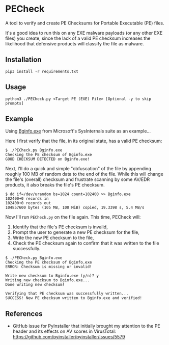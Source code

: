 # PECheck

A tool to verify and create PE Checksums for Portable Executable (PE) files.

It's a good idea to run this on any EXE malware payloads (or any other EXE files) you create, since the lack of a valid PE checksum increases the likelihood that defensive products will classify the file as malware.


## Installation

```
pip3 install -r requirements.txt
```


## Usage

```
python3 ./PECheck.py <Target PE (EXE) File> [Optional -y to skip prompts]
```


## Example

Using [Bginfo.exe](https://live.sysinternals.com/Bginfo.exe) from Microsoft's SysInternals suite as an example...

Here I first verify that the file, in its original state, has a valid PE checksum:

```
$ ./PECheck.py Bginfo.exe
Checking the PE checksum of Bginfo.exe
GOOD CHECKSUM DETECTED on Bginfo.exe!
```

Next, I'll do a quick and simple "obfuscation" of the file by appending roughly 100 MB of random data to the end of the file. While this will change the file's (overall) checksum and frustrate scanning by some AV/EDR products, it also breaks the file's PE checksum.

```
$ dd if=/dev/urandom bs=1024 count=102400 >> Bginfo.exe
102400+0 records in
102400+0 records out
104857600 bytes (105 MB, 100 MiB) copied, 19.3398 s, 5.4 MB/s
```

Now I'll run `PECheck.py` on the file again. This time, PECheck will:
1. Identify that the file's PE checksum is invalid,
2. Prompt the user to generate a new PE checksum for the file,
3. Write the new PE checksum to the file,
4. Check the PE checksum again to confirm that it was written to the file successfully.

```
$ ./PECheck.py Bginfo.exe
Checking the PE checksum of Bginfo.exe
ERROR: Checksum is missing or invalid!

Write new checksum to Bginfo.exe (y/n)? y
Writing new checksum to Bginfo.exe...
Done writing new checksum!

Verifying that PE checksum was successfully written...
SUCCESS! New PE checksum written to Bginfo.exe and verified!
```


## References

- GitHub issue for PyInstaller that initially brought my attention to the PE header and its effects on AV scores in VirusTotal: https://github.com/pyinstaller/pyinstaller/issues/5579